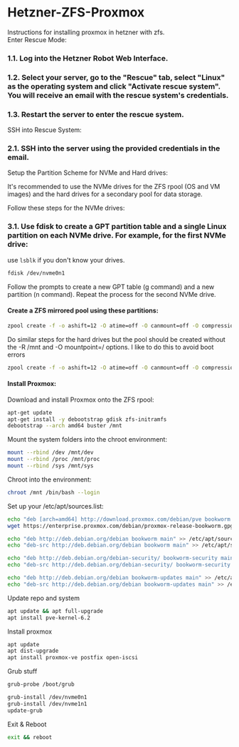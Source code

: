# Hetzner-ZFS-Proxmox
Instructions for installing proxmox in hetzner with zfs.  
Enter Rescue Mode:

### 1.1. Log into the Hetzner Robot Web Interface.

### 1.2. Select your server, go to the "Rescue" tab, select "Linux" as the operating system and click "Activate rescue system". You will receive an email with the rescue system's credentials.

### 1.3. Restart the server to enter the rescue system.

SSH into Rescue System:

### 2.1. SSH into the server using the provided credentials in the email.

Setup the Partition Scheme for NVMe and Hard drives:

It's recommended to use the NVMe drives for the ZFS rpool (OS and VM images) and the hard drives for a secondary pool for data storage.

Follow these steps for the NVMe drives:

### 3.1. Use fdisk to create a GPT partition table and a single Linux partition on each NVMe drive. For example, for the first NVMe drive:
use `lsblk` if you don't know your drives. 

```bash
fdisk /dev/nvme0n1
````
Follow the prompts to create a new GPT table (g command) and a new partition (n command). Repeat the process for the second NVMe drive.

#### Create a ZFS mirrored pool using these partitions:

```bash
zpool create -f -o ashift=12 -O atime=off -O canmount=off -O compression=lz4 -O normalization=formD -O mountpoint=/ -R /mnt rpool mirror /dev/nvme0n1p1 /dev/nvme1n1p1
```

Do similar steps for the hard drives but the pool should be created without the -R /mnt and -O mountpoint=/ options.
I like to do this to avoid boot errors 
```bash
zpool create -f -o ashift=12 -O atime=off -O canmount=off -O compression=lz4 -O normalization=formD data-pool mirror /dev/sda /dev/sdb
```

#### Install Proxmox:

Download and install Proxmox onto the ZFS rpool:

```bash
apt-get update
apt-get install -y debootstrap gdisk zfs-initramfs
debootstrap --arch amd64 buster /mnt
```

Mount the system folders into the chroot environment:
```bash
mount --rbind /dev /mnt/dev
mount --rbind /proc /mnt/proc
mount --rbind /sys /mnt/sys
```
Chroot into the environment:

```bash
chroot /mnt /bin/bash --login
```

Set up your /etc/apt/sources.list:

```bash
echo "deb [arch=amd64] http://download.proxmox.com/debian/pve bookworm pve-no-subscription" > /etc/apt/sources.list.d/pve-install-repo.list
wget https://enterprise.proxmox.com/debian/proxmox-release-bookworm.gpg -O /etc/apt/trusted.gpg.d/proxmox-release-bookworm.gpg

echo "deb http://deb.debian.org/debian bookworm main" >> /etc/apt/sources.list
echo "deb-src http://deb.debian.org/debian bookworm main" >> /etc/apt/sources.list

echo "deb http://deb.debian.org/debian-security/ bookworm-security main" >> /etc/apt/sources.list
echo "deb-src http://deb.debian.org/debian-security/ bookworm-security main" >> /etc/apt/sources.list

echo "deb http://deb.debian.org/debian bookworm-updates main" >> /etc/apt/sources.list
echo "deb-src http://deb.debian.org/debian bookworm-updates main" >> /etc/apt/sources.list
```

Update repo and system 
```bash
apt update && apt full-upgrade
apt install pve-kernel-6.2
```

Install proxmox 
```bash
apt update
apt dist-upgrade
apt install proxmox-ve postfix open-iscsi
```

Grub stuff 
```bash
grub-probe /boot/grub

grub-install /dev/nvme0n1
grub-install /dev/nvme1n1
update-grub
```

Exit & Reboot
```bash 
exit && reboot
```
